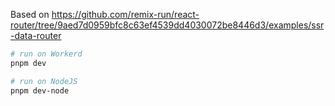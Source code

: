 Based on https://github.com/remix-run/react-router/tree/9aed7d0959bfc8c63ef4539dd4030072be8446d3/examples/ssr-data-router

```sh
# run on Workerd
pnpm dev

# run on NodeJS
pnpm dev-node
```
